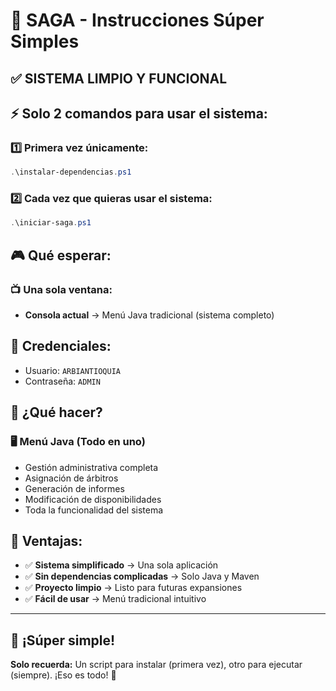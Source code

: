 # 🎯 SAGA - Instrucciones Súper Simples

## ✅ **SISTEMA LIMPIO Y FUNCIONAL**

## ⚡ Solo 2 comandos para usar el sistema:

### 1️⃣ Primera vez únicamente:
```powershell
.\instalar-dependencias.ps1
```

### 2️⃣ Cada vez que quieras usar el sistema:
```powershell
.\iniciar-saga.ps1
```

## 🎮 **Qué esperar:**

### 📺 **Una sola ventana:**
- **Consola actual** → Menú Java tradicional (sistema completo)

## 🔑 **Credenciales:**
- Usuario: `ARBIANTIOQUIA`
- Contraseña: `ADMIN`

## 🎯 **¿Qué hacer?**

### 🖥️ **Menú Java (Todo en uno)**
- Gestión administrativa completa
- Asignación de árbitros
- Generación de informes
- Modificación de disponibilidades
- Toda la funcionalidad del sistema

## 📝 **Ventajas:**

- ✅ **Sistema simplificado** → Una sola aplicación
- ✅ **Sin dependencias complicadas** → Solo Java y Maven
- ✅ **Proyecto limpio** → Listo para futuras expansiones
- ✅ **Fácil de usar** → Menú tradicional intuitivo

---

## 🎉 **¡Súper simple!**

**Solo recuerda:** Un script para instalar (primera vez), otro para ejecutar (siempre). ¡Eso es todo! 🚀
